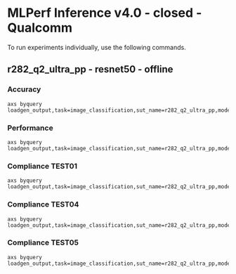
# MLPerf Inference v4.0 - closed - Qualcomm

To run experiments individually, use the following commands.

## r282_q2_ultra_pp - resnet50 - offline

### Accuracy  

```
axs byquery loadgen_output,task=image_classification,sut_name=r282_q2_ultra_pp,model_name=resnet50,framework=kilt,device=qaic,collection_name=experiments_submission,loadgen_mode=AccuracyOnly,loadgen_scenario=Offline
```

### Performance 

```
axs byquery loadgen_output,task=image_classification,sut_name=r282_q2_ultra_pp,model_name=resnet50,framework=kilt,device=qaic,collection_name=experiments_submission,loadgen_mode=PerformanceOnly,loadgen_compliance_test-,loadgen_scenario=Offline,loadgen_target_qps=115000
```

### Compliance TEST01

```
axs byquery loadgen_output,task=image_classification,sut_name=r282_q2_ultra_pp,model_name=resnet50,framework=kilt,device=qaic,collection_name=experiments_submission,loadgen_mode=PerformanceOnly,loadgen_compliance_test=TEST01,loadgen_scenario=Offline,loadgen_target_qps=115000
```

### Compliance TEST04

```
axs byquery loadgen_output,task=image_classification,sut_name=r282_q2_ultra_pp,model_name=resnet50,framework=kilt,device=qaic,collection_name=experiments_submission,loadgen_mode=PerformanceOnly,loadgen_compliance_test=TEST04,loadgen_scenario=Offline,loadgen_target_qps=115000
```

### Compliance TEST05

```
axs byquery loadgen_output,task=image_classification,sut_name=r282_q2_ultra_pp,model_name=resnet50,framework=kilt,device=qaic,collection_name=experiments_submission,loadgen_mode=PerformanceOnly,loadgen_compliance_test=TEST05,loadgen_scenario=Offline,loadgen_target_qps=115000
```

